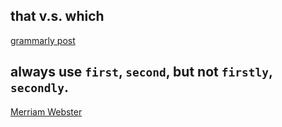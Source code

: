 ## that v.s. which

[grammarly post](https://www.grammarly.com/blog/which-vs-that/)

## always use `first`, `second`, but not `firstly`, `secondly`.

[Merriam Webster](https://www.merriam-webster.com/words-at-play/first-or-firstly#:~:text=Even%20though%20they%20are%20both,the%20best%20bet%20for%20most)
